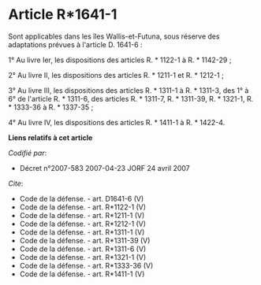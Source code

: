 # Article R*1641-1

Sont applicables dans les îles Wallis-et-Futuna, sous réserve des adaptations prévues à l'article D. 1641-6 : 

1° Au livre Ier, les dispositions des articles R. * 1122-1 à R. * 1142-29 ; 

2° Au livre II, les dispositions des articles R. * 1211-1 et R. * 1212-1 ; 

3° Au livre III, les dispositions des articles R. * 1311-1 à R. * 1311-3, des 1° à 6° de l'article R. * 1311-6, des articles
R. * 1311-7, R. * 1311-39, R. * 1321-1, R. * 1333-36 à R. * 1337-35 ; 

4° Au livre IV, les dispositions des articles R. * 1411-1 à R. * 1422-4.

**Liens relatifs à cet article**

_Codifié par_:

  - Décret n°2007-583 2007-04-23 JORF 24 avril 2007

_Cite_:

  - Code de la défense. - art. D1641-6 (V)
  - Code de la défense. - art. R*1122-1 (V)
  - Code de la défense. - art. R*1211-1 (V)
  - Code de la défense. - art. R*1212-1 (V)
  - Code de la défense. - art. R*1311-1 (V)
  - Code de la défense. - art. R*1311-39 (V)
  - Code de la défense. - art. R*1311-6 (V)
  - Code de la défense. - art. R*1321-1 (V)
  - Code de la défense. - art. R*1333-36 (V)
  - Code de la défense. - art. R*1411-1 (V)
